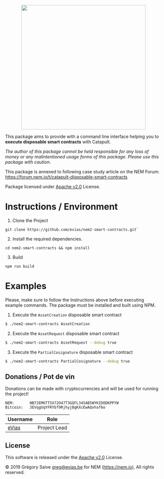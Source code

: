 <p align="center"><img src="https://nem.io/wp-content/themes/nem/img/logo-nem.svg" width="400"></p>

This package aims to provide with a command line interface helping you to **execute disposable smart contracts** with Catapult.

*The author of this package cannot be held responsible for any loss of money or any malintentioned usage forms of this package. Please use this package with caution.*

This package is annexed to following case study article on the NEM Forum: https://forum.nem.io/t/catapult-disposable-smart-contracts

Package licensed under [Apache v2.0](LICENSE) License.

# Instructions / Environment

1. Clone the Project

```
git clone https://github.com/evias/nem2-smart-contracts.git`
```

2. Install the required dependencies.

```
cd nem2-smart-contracts && npm install
```

3. Build

```
npm run build
```

# Examples

Please, make sure to follow the Instructions above before executing example commands. The package must be installed and built using NPM.

1. Execute the `AssetCreation` disposable smart contract

```bash
$ ./nem2-smart-contracts AssetCreation
```

2. Execute the `AssetRequest` disposable smart contract

```bash
$ ./nem2-smart-contracts AssetRequest --debug true
```

3. Execute the `PartialCosignature` disposable smart contract

```bash
$ ./nem2-smart-contracts PartialCosignature --debug true
```

## Donations / Pot de vin

Donations can be made with cryptocurrencies and will be used for running the project!

    NEM:       NB72EM6TTSX72O47T3GQFL345AB5WYKIDODKPPYW
    Bitcoin:   3EVqgUqYFRYbf9RjhyjBgKXcEwAQxhaf6o

| Username | Role |
| --- | --- |
| [eVias](https://github.com/evias) | Project Lead |

## License

This software is released under the [Apache v2.0](LICENSE) License.

© 2019 Grégory Saive <greg@evias.be> for NEM (https://nem.io), All rights reserved.
